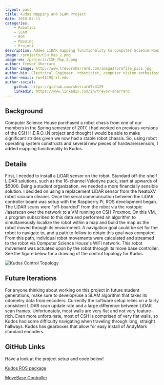 ```yaml
---
layout: post
title: Kudos Mapping and SLAM Project
date: 2018-04-11
categories: 
    - Robotics
    - SLAM
    - ROS
    - Mapping
    - Project
description: Added LiDAR mapping functionality to Computer Science House's floor robot, Kudos.  
image: /projects/CSH_Map_2.png
image-sm: /projects/CSH_Map_2.png
author: Trevor Sherrard
author-image: http://www.trevorsherrard.com/images/profile_pics.jpg
author-bio: Electrical Engineer, roboticist, computer vision enthusiast. I have a strong passion for seeing my software come alive in my projects.
author-email: tws4129@rit.edu
author-social:
    github: https://github.com/sherrardTr4129
    linkedin: https://www.linkedin.com/in/trevor-sherrard
---
```


## Background
Computer Science House purchased a robot chasis from one of our members in the Spring semester of 2017. I had worked on previous versions of the CSH H.E.R.O.I.N project and thought I would be able to make significant strides given we now had a stable robot chassis. So, using robot operating system constructs and several new pieces of hardware/sensors, I added mapping functionality to Kudos.

## Details
First, I needed to install a LiDAR sensor on the robot. Standard off-the-shelf LiDAR solutions, such as the 16-channel Velodyne puck, start at upwards of $5000. Being a student organization, we needed a more financially sensible solution. I decided on using a replacement LiDAR sensor from the NeatoXV robot vacuum cleaner. Once the serial communication between the LiDAR controller board was setup with the Raspberry Pi, ROS development began. The LiDAR scans were "off-boarded" from the robot via the rostopic /laserscan over the network to a VM running on CSH Proxmox. On this VM, a program subscribed to this data and performed an algorithm to simultaneously localize the robot within a map and build the map as the robot moved through its enviornment. A navigation goal could be set for the robot to navigate to, and a path to follow to obtain this goal was computed. From this path, individual robot movements were calculated and streamed to the robot via Computer Science House's WiFi network. This robot movement was actuated upon by the robot through its move base controller. See the figure below for a drawing of the control topology for Kudos.

![Kudos Control Topology](http://www.trevorsherrard.com/images/KudosCommProtocol.png)

## Future Iterations
For anyone thinking about working on this project in future student generations, make sure to develop/use a SLAM algorithm that takes its odometry data from encoders. Currently the software setup relies on a fairly consistent LiDAR scan update rate and a large difference between LiDAR scan frames. Unfortunately, most walls are very flat and not very feature-rich. Even more unfortunate, most of CSH is comprised of very flat walls, so Kudos had some difficulty navigating when traveling through long, straight hallways. Kudos has gearboxes that allow for easy install of AndyMark standard encoders. 

## GitHub Links
Have a look at the project setup and code below!

[Kudos ROS package](https://github.com/ComputerScienceHouse/Kudos/tree/master/kudos_csh)

[MoveBase Controller](https://github.com/ComputerScienceHouse/Kudos/tree/master/KudosROS)
